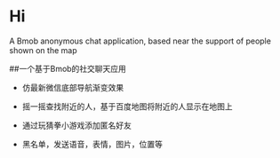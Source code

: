 # Hi
A Bmob anonymous chat application, based near the support of people shown on the map

##一个基于Bmob的社交聊天应用

- 仿最新微信底部导航渐变效果

- 摇一摇查找附近的人，基于百度地图将附近的人显示在地图上

- 通过玩猜拳小游戏添加匿名好友

- 黑名单，发送语音，表情，图片，位置等
